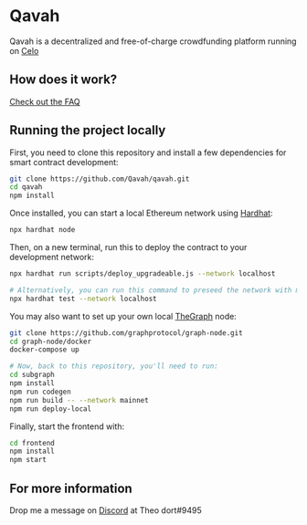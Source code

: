 # Qavah

Qavah is a decentralized and free-of-charge crowdfunding platform running on [Celo](https://celo.org)

## How does it work?
[Check out the FAQ](docs/FAQ.md)

## Running the project locally

First, you need to clone this repository and install a few dependencies for smart contract development:
```sh
git clone https://github.com/Qavah/qavah.git
cd qavah
npm install
```

Once installed, you can start a local Ethereum network using [Hardhat](https://github.com/NomicFoundation/hardhat):
```sh
npx hardhat node
```

Then, on a new terminal, run this to deploy the contract to your development network:
```sh
npx hardhat run scripts/deploy_upgradeable.js --network localhost

# Alternatively, you can run this command to preseed the network with mock data:
npx hardhat test --network localhost
```

You may also want to set up your own local [TheGraph](https://github.com/graphprotocol/graph-node) node:
```sh
git clone https://github.com/graphprotocol/graph-node.git
cd graph-node/docker
docker-compose up

# Now, back to this repository, you'll need to run:
cd subgraph
npm install
npm run codegen
npm run build -- --network mainnet
npm run deploy-local
```

Finally, start the frontend with:
```sh
cd frontend
npm install
npm start
```

## For more information
Drop me a message on [Discord](https://discord.com) at Theo dort#9495
